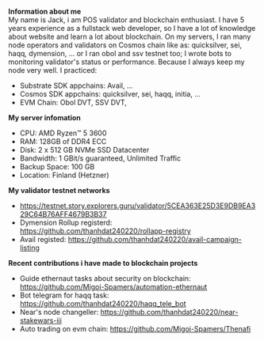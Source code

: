 **Information about me**<br>
My name is Jack, i am POS validator and blockchain enthusiast. 
I have 5 years experience as a fullstack web developer, so I have a lot of knowledge about website and learn a lot about blockchain. 
On my servers, I ran many node operators and validators on Cosmos chain like as: quicksilver, sei, haqq, dymension, ... or I ran obol and ssv testnet too; I wrote bots to monitoring validator's status or performance. Because I always keep my node very well.
I practiced:
- Substrate SDK appchains: Avail, ...
- Cosmos SDK appchains: quicksilver, sei, haqq, initia, ...
- EVM Chain: Obol DVT, SSV DVT,

**My server infomation**<br>
- CPU: AMD Ryzen™ 5 3600
- RAM: 128GB of DDR4 ECC
- Disk: 2 x 512 GB NVMe SSD Datacenter
- Bandwidth: 1 GBit/s guaranteed, Unlimited Traffic
- Backup Space: 100 GB
- Location: Finland (Hetzner) 

**My validator testnet networks**<br>
- https://testnet.story.explorers.guru/validator/5CEA363E25D3E9DB9EA329C64B76AFF4679B3B37
- Dymension Rollup registerd: https://github.com/thanhdat240220/rollapp-registry
- Avail registed: https://github.com/thanhdat240220/avail-campaign-listing

**Recent contributions i have made to blockchain projects**<br>

- Guide ethernaut tasks about security on blockchain: https://github.com/Migoi-Spamers/automation-ethernaut
- Bot telegram for haqq task: https://github.com/thanhdat240220/haqq_tele_bot
- Near's node changeller: https://github.com/thanhdat240220/near-stakewars-iii
- Auto trading on evm chain: https://github.com/Migoi-Spamers/Thenafi
